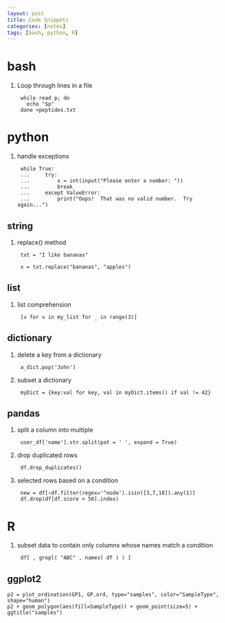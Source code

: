 ```yaml
---
layout: post
title: Code Snippets
categories: [notes]
tags: [bash, python, R]
---
```


# bash
1. Loop through lines in a file

		while read p; do
		  echo "$p"
		done <peptides.txt
		
# python
1. handle exceptions

		while True:
		...     try:
		...         x = int(input("Please enter a number: "))
		...         break
		...     except ValueError:
		...         print("Oops!  That was no valid number.  Try again...")
## string

1. replace() method

		txt = "I like bananas"

		x = txt.replace("bananas", "apples")
		
## list

1. list comprehension

		[v for v in my_list for _ in range(3)]
## dictionary
1. delete a key from a dictionary

		a_dict.pop('John')
		
2. subset a dictionary

		myDict = {key:val for key, val in myDict.items() if val != 42}

## pandas
1. split a column into multiple
	
		user_df['name'].str.split(pat = ' ', expand = True)
		
2. drop duplicated rows

		df.drop_duplicates()
		
3. selected rows based on a condition

		new = df[~df.filter(regex='^node').isin([3,7,18]).any(1)]
		df.drop(df[df.score < 50].index)

		
# R
1. subset data to contain only columns whose names match a condition

		df[ , grepl( "ABC" , names( df ) ) ]	
	
	
## ggplot2

	p2 = plot_ordination(GP1, GP.ord, type="samples", color="SampleType", shape="human") 
	p2 + geom_polygon(aes(fill=SampleType)) + geom_point(size=5) + ggtitle("samples")